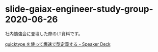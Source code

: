 # slide-gaiax-engineer-study-group-2020-06-26

社内勉強会に登壇した際のLT資料です。

[quicktype を使って爆速で型定義する - Speaker Deck](https://speakerdeck.com/chanyou0311/quicktype-woshi-tutebao-su-texing-ding-yi-suru)
